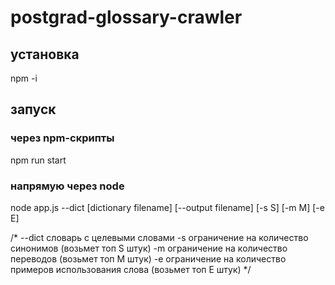 # postgrad-glossary-crawler

## установка
npm -i 

## запуск

### через npm-скрипты 
npm run start

### напрямую через node
node app.js --dict [dictionary filename] [--output filename] [-s S] [-m M] [-e E]

/*
  --dict словарь с целевыми словами
  -s ограничение на количество синонимов (возьмет топ S штук)
  -m ограничение на количество переводов (возьмет топ M штук)
  -e ограничение на количество примеров использования слова (возьмет топ E штук)
*/
